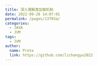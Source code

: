 ```yaml
---
title: 深入理解类加载机制
date: 2022-09-28 14:07:01
permalink: /pages/13793a/
categories:
  - JAVA
  - JVM
tags:
  - JVM
author: 
  name: Proto
  link: https://github.com/lichangyu2022
---
```

